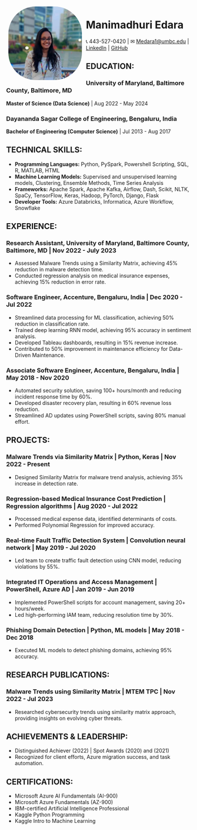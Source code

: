 <img src="Profile_Pic.jfif" alt="Profile Image" width="200" height="200" style="float: left; margin-right: 5px; border-radius: 80px; padding: 6px;">

# Manimadhuri Edara
📞 443-527-0420 | ✉ Medara1@umbc.edu | [LinkedIn](linkedin.com/in/manimadhuriedara) | [GitHub](github.com/MANIMADHURIE)

## EDUCATION:
### University of Maryland, Baltimore County, Baltimore, MD
**Master of Science (Data Science)** | Aug 2022 - May 2024

### Dayananda Sagar College of Engineering, Bengaluru, India
**Bachelor of Engineering (Computer Science)** | Jul 2013 - Aug 2017

## TECHNICAL SKILLS:
- **Programming Languages:** Python, PySpark, Powershell Scripting, SQL, R, MATLAB, HTML
- **Machine Learning Models:** Supervised and unsupervised learning models, Clustering, Ensemble Methods, Time Series Analysis
- **Frameworks:** Apache Spark, Apache Kafka, Airflow, Dash, Scikit, NLTK, SpaCy, TensorFlow, Keras, Hadoop, PyTorch, Django, Flask
- **Developer Tools:** Azure Databricks, Informatica, Azure Workflow, Snowflake

## EXPERIENCE:
### Research Assistant, University of Maryland, Baltimore County, Baltimore, MD | Nov 2022 - July 2023
- Assessed Malware Trends using a Similarity Matrix, achieving 45% reduction in malware detection time.
- Conducted regression analysis on medical insurance expenses, achieving 15% reduction in error rate.

### Software Engineer, Accenture, Bengaluru, India | Dec 2020 - Jul 2022
- Streamlined data processing for ML classification, achieving 50% reduction in classification rate.
- Trained deep learning RNN model, achieving 95% accuracy in sentiment analysis.
- Developed Tableau dashboards, resulting in 15% revenue increase.
- Contributed to 50% improvement in maintenance efficiency for Data-Driven Maintenance.

### Associate Software Engineer, Accenture, Bengaluru, India | May 2018 - Nov 2020
- Automated security solution, saving 100+ hours/month and reducing incident response time by 60%.
- Developed disaster recovery plan, resulting in 60% revenue loss reduction.
- Streamlined AD updates using PowerShell scripts, saving 80% manual effort.

## PROJECTS:

### Malware Trends via Similarity Matrix | Python, Keras | Nov 2022 - Present
- Designed Similarity Matrix for malware trend analysis, achieving 35% increase in detection rate.

### Regression-based Medical Insurance Cost Prediction | Regression algorithms | Aug 2020 - Jul 2022
- Processed medical expense data, identified determinants of costs.
- Performed Polynomial Regression for improved accuracy.

### Real-time Fault Traffic Detection System | Convolution neural network | May 2019 - Jul 2020
- Led team to create traffic fault detection using CNN model, reducing violations by 55%.

### Integrated IT Operations and Access Management | PowerShell, Azure AD | Jan 2019 - Jun 2019
- Implemented PowerShell scripts for account management, saving 20+ hours/week.
- Led high-performing IAM team, reducing resolution time by 30%.

### Phishing Domain Detection | Python, ML models | May 2018 - Dec 2018
- Executed ML models to detect phishing domains, achieving 95% accuracy.

## RESEARCH PUBLICATIONS:

### Malware Trends using Similarity Matrix | MTEM TPC | Nov 2022 - Jul 2023
- Researched cybersecurity trends using similarity matrix approach, providing insights on evolving cyber threats.

## ACHIEVEMENTS & LEADERSHIP:
- Distinguished Achiever (2022) | Spot Awards (2020) and (2021)
- Recognized for client efforts, Azure migration success, and task automation.

## CERTIFICATIONS:
- Microsoft Azure AI Fundamentals (AI-900)
- Microsoft Azure Fundamentals (AZ-900)
- IBM-certified Artificial Intelligence Professional
- Kaggle Python Programming
- Kaggle Intro to Machine Learning
